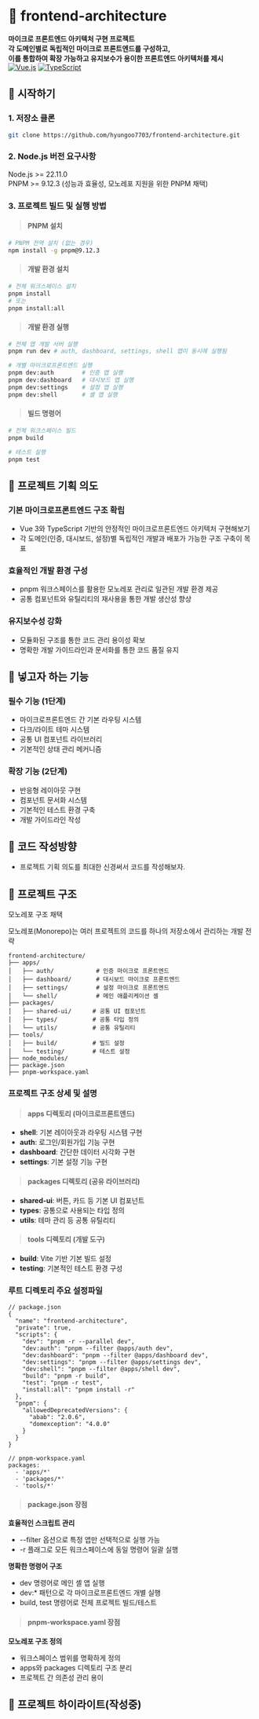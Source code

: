 # 🚀 frontend-architecture
**마이크로 프론트엔드 아키텍처 구현 프로젝트** <br>
**각 도메인별로 독립적인 마이크로 프론트엔드를 구성하고, <br> 
이를 통합하여 확장 가능하고 유지보수가 용이한 프론트엔드 아키텍처를 제시**  
[![Vue.js](https://img.shields.io/badge/Vue.js-3.5.13-brightgreen)](https://vuejs.org/)
[![TypeScript](https://img.shields.io/badge/TypeScript-5.1-blue)](https://www.typescriptlang.org/)

## 📌 시작하기

### 1. 저장소 클론
```bash
git clone https://github.com/hyungoo7703/frontend-architecture.git
```

### 2. Node.js 버전 요구사항
Node.js >= 22.11.0 <br>
PNPM >= 9.12.3 (성능과 효율성, 모노레포 지원을 위한 PNPM 채택)

### 3. 프로젝트 빌드 및 실행 방법

> #### PNPM 설치
```bash
# PNPM 전역 설치 (없는 경우)
npm install -g pnpm@9.12.3
```

> #### 개발 환경 설치
```bash
# 전체 워크스페이스 설치
pnpm install
# 또는
pnpm install:all
```

> #### 개발 환경 실행
```bash
# 전체 앱 개발 서버 실행
pnpm run dev # auth, dashboard, settings, shell 앱이 동시에 실행됨

# 개별 마이크로프론트엔드 실행
pnpm dev:auth        # 인증 앱 실행
pnpm dev:dashboard   # 대시보드 앱 실행
pnpm dev:settings    # 설정 앱 실행
pnpm dev:shell       # 셸 앱 실행

```

> #### 빌드 명령어
```bash
# 전체 워크스페이스 빌드
pnpm build

# 테스트 실행
pnpm test
```

## 📌 프로젝트 기획 의도

### 기본 마이크로프론트엔드 구조 확립
+ Vue 3와 TypeScript 기반의 안정적인 마이크로프론트엔드 아키텍처 구현해보기
+ 각 도메인(인증, 대시보드, 설정)별 독립적인 개발과 배포가 가능한 구조 구축이 목표

### 효율적인 개발 환경 구성
+ pnpm 워크스페이스를 활용한 모노레포 관리로 일관된 개발 환경 제공
+ 공통 컴포넌트와 유틸리티의 재사용을 통한 개발 생산성 향상

### 유지보수성 강화
+ 모듈화된 구조를 통한 코드 관리 용이성 확보
+ 명확한 개발 가이드라인과 문서화를 통한 코드 품질 유지

## 📌 넣고자 하는 기능

### 필수 기능 (1단계)
+ 마이크로프론트엔드 간 기본 라우팅 시스템
+ 다크/라이트 테마 시스템
+ 공통 UI 컴포넌트 라이브러리
+ 기본적인 상태 관리 메커니즘

### 확장 기능 (2단계)
+ 반응형 레이아웃 구현
+ 컴포넌트 문서화 시스템
+ 기본적인 테스트 환경 구축
+ 개발 가이드라인 작성

## 📌 코드 작성방향
+ 프로젝트 기획 의도를 최대한 신경써서 코드를 작성해보자.

## 📌 프로젝트 구조
모노레포 구조 채택

모노레포(Monorepo)는 여러 프로젝트의 코드를 하나의 저장소에서 관리하는 개발 전략
```
frontend-architecture/
├── apps/
│   ├── auth/            # 인증 마이크로 프론트엔드
│   ├── dashboard/       # 대시보드 마이크로 프론트엔드
│   ├── settings/        # 설정 마이크로 프론트엔드
│   └── shell/           # 메인 애플리케이션 셸
├── packages/
│   ├── shared-ui/      # 공통 UI 컴포넌트
│   ├── types/          # 공통 타입 정의
│   └── utils/          # 공통 유틸리티
├── tools/
│   ├── build/          # 빌드 설정
│   └── testing/        # 테스트 설정
├── node_modules/
├── package.json
├── pnpm-workspace.yaml
```

### 프로젝트 구조 상세 및 설명

> #### apps 디렉토리 (마이크로프론트엔드)
+ **shell**: 기본 레이아웃과 라우팅 시스템 구현
+ **auth**: 로그인/회원가입 기능 구현
+ **dashboard**: 간단한 데이터 시각화 구현
+ **settings**: 기본 설정 기능 구현

> #### packages 디렉토리 (공유 라이브러리)
+ **shared-ui**: 버튼, 카드 등 기본 UI 컴포넌트
+ **types**: 공통으로 사용되는 타입 정의
+ **utils**: 테마 관리 등 공통 유틸리티

> #### tools 디렉토리 (개발 도구)
+ **build**: Vite 기반 기본 빌드 설정
+ **testing**: 기본적인 테스트 환경 구성
 
### 루트 디렉토리 주요 설정파일
```
// package.json
{
  "name": "frontend-architecture",
  "private": true,
  "scripts": {
    "dev": "pnpm -r --parallel dev",
    "dev:auth": "pnpm --filter @apps/auth dev",
    "dev:dashboard": "pnpm --filter @apps/dashboard dev",
    "dev:settings": "pnpm --filter @apps/settings dev",
    "dev:shell": "pnpm --filter @apps/shell dev",
    "build": "pnpm -r build",
    "test": "pnpm -r test",
    "install:all": "pnpm install -r"
  },
  "pnpm": {
    "allowedDeprecatedVersions": {
      "abab": "2.0.6",
      "domexception": "4.0.0"
    }
  }
}

// pnpm-workspace.yaml
packages:
  - 'apps/*'
  - 'packages/*'
  - 'tools/*'
```
> #### package.json 장점
**효율적인 스크립트 관리**
+ --filter 옵션으로 특정 앱만 선택적으로 실행 가능
+ -r 플래그로 모든 워크스페이스에 동일 명령어 일괄 실행

**명확한 명령어 구조**
+ dev 명령어로 메인 셸 앱 실행
+ dev:* 패턴으로 각 마이크로프론트엔드 개별 실행
+ build, test 명령어로 전체 프로젝트 빌드/테스트

> #### pnpm-workspace.yaml 장점
**모노레포 구조 정의**
+ 워크스페이스 범위를 명확하게 정의
+ apps와 packages 디렉토리 구조 분리
+ 프로젝트 간 의존성 관리 용이

## 📌 프로젝트 하이라이트(작성중)
